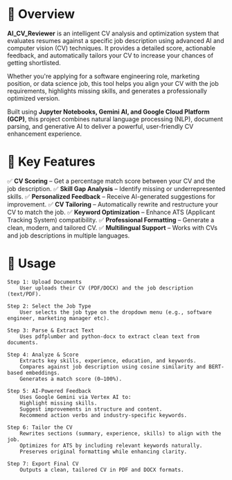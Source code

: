 # 🚀 Overview

**AI_CV_Reviewer** is an intelligent CV analysis and optimization system that evaluates resumes against a specific job description using advanced AI and computer vision (CV) techniques. It provides a detailed score, actionable feedback, and automatically tailors your CV to increase your chances of getting shortlisted.

Whether you're applying for a software engineering role, marketing position, or data science job, this tool helps you align your CV with the job requirements, highlights missing skills, and generates a professionally optimized version.

Built using **Jupyter Notebooks, Gemini AI, and Google Cloud Platform (GCP)**, this project combines natural language processing (NLP), document parsing, and generative AI to deliver a powerful, user-friendly CV enhancement experience.

# 🌟 Key Features
✅ **CV Scoring** – Get a percentage match score between your CV and the job description.
✅ **Skill Gap Analysis** – Identify missing or underrepresented skills.
✅ **Personalized Feedback** – Receive AI-generated suggestions for improvement.
✅ **CV Tailoring** – Automatically rewrite and restructure your CV to match the job.
✅ **Keyword Optimization** – Enhance ATS (Applicant Tracking System) compatibility.
✅ **Professional Formatting** – Generate a clean, modern, and tailored CV.
✅ **Multilingual Support** – Works with CVs and job descriptions in multiple languages.

# 🔧 Usage
    Step 1: Upload Documents
        User uploads their CV (PDF/DOCX) and the job description (text/PDF).
        
    Step 2: Select the Job Type
        User selects the job type on the dropdown menu (e.g., software engineer, marketing manager etc).

    Step 3: Parse & Extract Text
        Uses pdfplumber and python-docx to extract clean text from documents.

    Step 4: Analyze & Score
        Extracts key skills, experience, education, and keywords.
        Compares against job description using cosine similarity and BERT-based embeddings.
        Generates a match score (0–100%).

    Step 5: AI-Powered Feedback
        Uses Google Gemini via Vertex AI to:
        Highlight missing skills.
        Suggest improvements in structure and content.
        Recommend action verbs and industry-specific keywords.

    Step 6: Tailor the CV
        Rewrites sections (summary, experience, skills) to align with the job.
        Optimizes for ATS by including relevant keywords naturally.
        Preserves original formatting while enhancing clarity.

    Step 7: Export Final CV
        Outputs a clean, tailored CV in PDF and DOCX formats.
